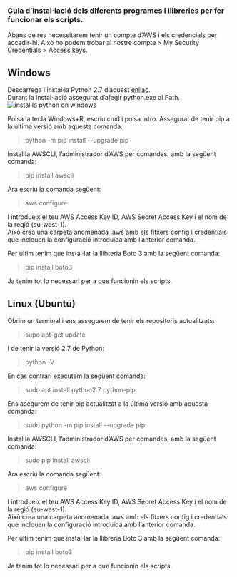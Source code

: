 ### Guia d’instal·lació dels diferents programes i llibreries per fer funcionar els scripts.

Abans de res necessitarem tenir un compte d’AWS i els credencials per accedir-hi. Això ho podem trobar al nostre compte > My Security Credentials > Access keys.  

## Windows


Descarrega i instal·la Python 2.7 d’aquest [enllaç](https://www.python.org/downloads/).  
Durant la instal·lació assegurat d’afegir python.exe al Path.  
![instal·la python on windows](https://tutorial.djangogirls.org/es/python_installation/images/add_python_to_windows_path.png)

Polsa la tecla Windows+R, escriu cmd i polsa Intro. Assegurat de tenir pip a la ultima versió amb aquesta comanda:  
> python -m pip install --upgrade pip  
  
Instal·la AWSCLI, l’administrador d’AWS per comandes, amb la següent comanda:  
> pip install awscli  

Ara escriu la comanda següent:  
> aws configure  

I introdueix el teu AWS Access Key ID, AWS Secret Access Key i el nom de la regió (eu-west-1).  
Això crea una carpeta anomenada .aws amb els fitxers config i credentials que inclouen la configuració introduïda amb l’anterior comanda.  

Per últim tenim que instal·lar la llibreria Boto 3 amb la següent comanda:  
> pip install boto3  

Ja tenim tot lo necessari per a que funcionin els scripts.  


## Linux (Ubuntu)  
Obrim un terminal i ens assegurem de tenir els repositoris actualitzats:   
> supo apt-get update  

I de tenir la versió 2.7 de Python:  
> python -V  

En cas contrari executem la següent comanda:  
> sudo apt install python2.7 python-pip  

Ens asegurem de tenir pip actualitzat a la última versió amb aquesta comanda:  
> sudo python -m pip install --upgrade pip  

Instal·la AWSCLI, l’administrador d’AWS per comandes, amb la següent comanda:  
> sudo pip install awscli  

Ara escriu la comanda següent:  
> aws configure  

I introdueix el teu AWS Access Key ID, AWS Secret Access Key i el nom de la regió (eu-west-1).  
Això crea una carpeta anomenada .aws amb els fitxers config i credentials que inclouen la configuració introduïda amb l’anterior comanda.  

Per últim tenim que instal·lar la llibreria Boto 3 amb la següent comanda:  
> pip install boto3  

Ja tenim tot lo necessari per a que funcionin els scripts.  
